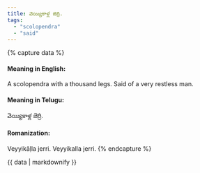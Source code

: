 ```yaml
---
title: వెయ్యికాళ్ల జెర్రి.
tags:
  - "scolopendra"
  - "said"
---
```


{% capture data %}
#### Meaning in English:
A scolopendra with a thousand legs.
Said of a very restless man.

#### Meaning in Telugu:
వెయ్యికాళ్ల జెర్రి.

#### Romanization:
Veyyikāḷla jerri.
Veyyikalla jerri.
{% endcapture %}

{{ data | markdownify }}

